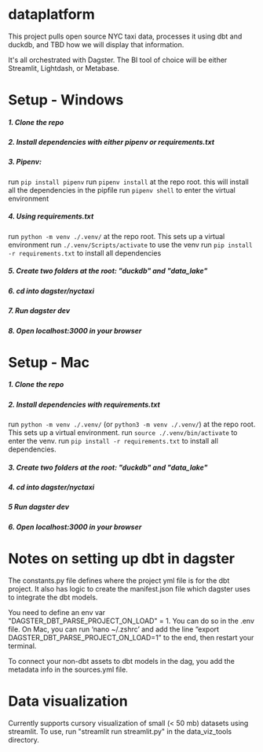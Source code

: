 # dataplatform

This project pulls open source NYC taxi data, processes it using dbt and duckdb, and TBD how we will display that information.

It's all orchestrated with Dagster. The BI tool of choice will be either Streamlit, Lightdash, or Metabase.

# Setup - Windows

##### 1. Clone the repo
##### 2. Install dependencies with either pipenv or requirements.txt
##### 3. Pipenv:
run `pip install pipenv`
run `pipenv install` at the repo root. this will install all the dependencies in the pipfile
run `pipenv shell` to enter the virtual environment
##### 4. Using requirements.txt
run `python -m venv ./.venv/` at the repo root. This sets up a virtual environment
run `./.venv/Scripts/activate` to use the venv
run `pip install -r requirements.txt` to install all dependencies
##### 5. Create two folders at the root: "duckdb" and "data_lake"
##### 6. cd into dagster/nyctaxi
##### 7. Run dagster dev
##### 8. Open localhost:3000 in your browser

# Setup - Mac

##### 1. Clone the repo
##### 2. Install dependencies with requirements.txt
run `python -m venv ./.venv/` (or `python3 -m venv ./.venv/`) at the repo root. This sets up a virtual environment. 
run `source ./.venv/bin/activate` to enter the venv.
run `pip install -r requirements.txt` to install all dependencies.
##### 3. Create two folders at the root: "duckdb" and "data_lake"
##### 4. cd into dagster/nyctaxi
##### 5 Run dagster dev
##### 6. Open localhost:3000 in your browser

# Notes on setting up dbt in dagster
The constants.py file defines where the project yml file is for the dbt project. It also has logic to create the manifest.json file which dagster uses to integrate the dbt models. 

You need to define an env var "DAGSTER_DBT_PARSE_PROJECT_ON_LOAD" = 1. You can do so in the .env file. On Mac, you can run ‘nano ~/.zshrc’ and add the line “export DAGSTER_DBT_PARSE_PROJECT_ON_LOAD=1” to the end, then restart your terminal.

To connect your non-dbt assets to dbt models in the dag, you add the metadata info in the sources.yml file. 

# Data visualization 

Currently supports cursory visualization of small (< 50 mb) datasets using streamlit. To use, run "streamlit run streamlit.py" in the data_viz_tools directory.



